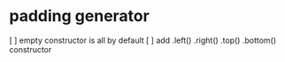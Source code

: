 # padding generator
[ ] empty constructor is all by default
[ ] add .left() .right() .top() .bottom() constructor